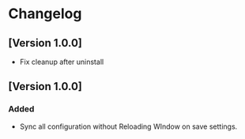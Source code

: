 # Changelog

## [Version 1.0.0]

- Fix cleanup after uninstall

## [Version 1.0.0]

### Added

- Sync all configuration without Reloading WIndow on save settings.